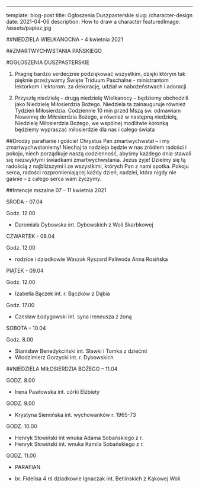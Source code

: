 ---
template: blog-post
title: Ogłoszenia Duszpasterskie
slug: /character-design
date: 2021-04-06
description: How to draw a character
featuredImage: /assets/papiez.jpg

 
##NIEDZIELA WIELKANOCNA	 - 4 kwietnia 2021                                            

##ZMARTWYCHWSTANIA PAŃSKIEGO 	                                                                             

#OGŁOSZENIA DUSZPASTERSKIE

1. Pragnę bardzo serdecznie podziękować wszystkim, dzięki którym tak pięknie przeżywamy Święte Triduum Paschalne -   ministrantom lektorkom i lektorom.
za dekorację,  udział w nabożeństwach i adoracji. 

2. Przyszłą niedzielę – drugą niedzielę Wielkanocy – będziemy obchodzili jako Niedzielę Miłosierdzia Bożego. Niedziela ta zainauguruje również Tydzień Miłosierdzia. Codziennie 10 min przed Mszą św.  odmawiam Nowennę do Miłosierdzia Bożego, a również w następną niedzielę, Niedzielę Miłosierdzia Bożego, we wspólnej modlitwie koronką będziemy wypraszać miłosierdzie dla nas i całego świata

##Drodzy parafianie i goście!
Chrystus Pan zmartwychwstał – i my zmartwychwstaniemy! Niechaj ta nadzieja będzie w nas źródłem radości i pokoju, niech porządkuje naszą codzienność, abyśmy każdego dnia stawali się niezwykłymi świadkami zmartwychwstania. Jezus żyje! Dzielmy się tą radością z najbliższymi i ze wszystkimi, których Pan z nami spotka. Pokoju serca, radości rozpromieniającej każdy dzień, nadziei, która nigdy nie gaśnie – z całego serca wam życzymy.

##Intencje mszalne 07  – 11 kwietnia  2021

ŚRODA  - 07.04

Godz. 12.00

+ Daromiała Dybowska int.  Dybowskich z Woli Skarbkowej

CZWARTEK  - 08.04

Godz. 12.00

+ rodzice i dziadkowie Waszak Ryszard Paliwoda Anna Rosińska

PIĄTEK - 09.04

Godz. 12.00

+ Izabella Bączek int. r. Bączków z Dąbia

Godz. 17.00

+ Czesław Łodygowski int. syna Ireneusza z żoną

SOBOTA – 10.04

Godz. 8.00
+ Stanisław Benedykciński int. Sławki i Tomka z dziećmi
+ Włodzimierz Gorzycki int. r. Dybowskich

##NIEDZIELA MIŁOSIERDZIA BOŻEGO – 11.04

GODZ. 8.00

+ Irena Pawłowska int.  córki Elżbiety 

GODZ. 9.00

+ Krystyna Siemińska int. wychowanków r. 1965-73 

GODZ. 10.00

+ Henryk Słowiński int wnuka Adama Sobańskiego z r. 
+ Henryk Słowiński int. wnuka Kamila Sobańskiego z r. 

GODZ. 11.00

- PARAFIAN 
+ br. Fidelisa 4 rś dziadkowie Ignaczak int. Betlinskich z Kąkowej Woli